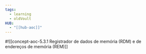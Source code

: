 ```yaml
---
tags:
  - learning
  - oldVoult
HUB:
  - "[[hub-aoc]]"
---
```

#![[concept-aoc-5.3.1 Registrador de dados de memória (RDM) e de endereços de memória (REM)]]